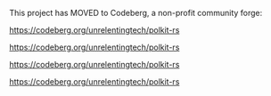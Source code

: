 This project has MOVED to Codeberg, a non-profit community forge:

https://codeberg.org/unrelentingtech/polkit-rs

https://codeberg.org/unrelentingtech/polkit-rs

https://codeberg.org/unrelentingtech/polkit-rs

https://codeberg.org/unrelentingtech/polkit-rs
